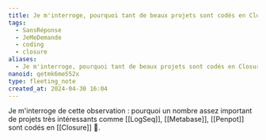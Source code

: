 ```yaml
---
title: Je m'interroge, pourquoi tant de beaux projets sont codés en Closure ?
tags:
  - SansRéponse
  - JeMeDemande
  - coding
  - closure
aliases:
  - Je m'interroge, pourquoi tant de beaux projets sont codés en Closure ?
nanoid: qetmk6me552x
type: fleeting_note
created_at: 2024-04-30 16:04
---
```

Je m'interroge de cette observation : pourquoi un nombre assez important de projets très intéressants comme [[LogSeq]], [[Metabase]], [[Penpot]] sont codés en [[Closure]] 🤔.
